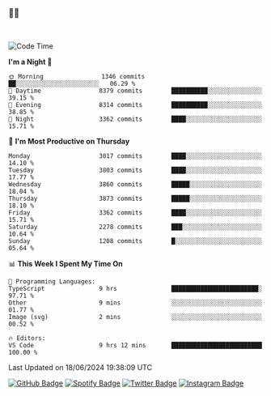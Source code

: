 ### 🤙🍺

<!-- <a href="https://github-readme-stats.vercel.app/api?username=hzak2xx&count_private=true&show_icons=true&theme=dracula">
  <img align="center" src="https://github-readme-stats.vercel.app/api?username=hzak2xx&count_private=true&show_icons=true&theme=dracula" />
</a>
</br> -->
</br>

<!--START_SECTION:waka-->
![Code Time](http://img.shields.io/badge/Code%20Time-3%2C414%20hrs%2034%20mins-blue)

**I'm a Night 🦉** 

```text
🌞 Morning                1346 commits        ██░░░░░░░░░░░░░░░░░░░░░░░   06.29 % 
🌆 Daytime                8379 commits        ██████████░░░░░░░░░░░░░░░   39.15 % 
🌃 Evening                8314 commits        ██████████░░░░░░░░░░░░░░░   38.85 % 
🌙 Night                  3362 commits        ████░░░░░░░░░░░░░░░░░░░░░   15.71 % 
```
📅 **I'm Most Productive on Thursday** 

```text
Monday                   3017 commits        ████░░░░░░░░░░░░░░░░░░░░░   14.10 % 
Tuesday                  3803 commits        ████░░░░░░░░░░░░░░░░░░░░░   17.77 % 
Wednesday                3860 commits        █████░░░░░░░░░░░░░░░░░░░░   18.04 % 
Thursday                 3873 commits        █████░░░░░░░░░░░░░░░░░░░░   18.10 % 
Friday                   3362 commits        ████░░░░░░░░░░░░░░░░░░░░░   15.71 % 
Saturday                 2278 commits        ███░░░░░░░░░░░░░░░░░░░░░░   10.64 % 
Sunday                   1208 commits        █░░░░░░░░░░░░░░░░░░░░░░░░   05.64 % 
```


📊 **This Week I Spent My Time On** 

```text
💬 Programming Languages: 
TypeScript               9 hrs               ████████████████████████░   97.71 % 
Other                    9 mins              ░░░░░░░░░░░░░░░░░░░░░░░░░   01.77 % 
Image (svg)              2 mins              ░░░░░░░░░░░░░░░░░░░░░░░░░   00.52 % 

🔥 Editors: 
VS Code                  9 hrs 12 mins       █████████████████████████   100.00 % 
```


 Last Updated on 18/06/2024 19:38:09 UTC
<!--END_SECTION:waka-->

[![GitHub Badge](https://img.shields.io/badge/GitHub-100000?style=for-the-badge&logo=github&logoColor=white)](https://github.com/hzak2xx)
[![Spotify Badge](https://img.shields.io/badge/Spotify-1ED760?&style=for-the-badge&logo=spotify&logoColor=white)](https://open.spotify.com/user/uf90s6sbbh75a1mt44clkhkvf)
[![Twitter Badge](https://img.shields.io/badge/Twitter-1DA1F2?style=for-the-badge&logo=twitter&logoColor=white)](https://twitter.com/hzak2xx)
[![Instagram Badge](https://img.shields.io/badge/Instagram-E4405F?style=for-the-badge&logo=instagram&logoColor=white)](https://www.instagram.com/hzak2xx/)
